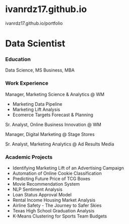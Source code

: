 # ivanrdz17.github.io
 ivanrdz17.github.io/portfolio

# Data Scientist

### Education
Data Science, MS
Business, MBA

### Work Experience
Manager, Marketing Science & Analytics @ WM
- Marketing Data Pipeline
- Marketing Lift Analysis
- Ecomerce Targets Forecast & Planning

Sr. Analyst, Online Business Innovation @ WM

Manager, Digital Marketing @ Stage Stores

Sr. Analyst, Marketing Analytics @ Ad Results Media

### Academic Projects
- Identifying Marketing Lift of an Advertising Campaign
- Automation of Online Cookie Classification
- Predicting Future Price of TCG Boxes
- Movie Recommendation System
- NLP Sentiment Analysis
- Loan Status Approval Model
- Rental Income Housing Market Analysis
- Airline Safety - The Journey to Safer Skies
- Texas High School Graduation Analysis
- K-Means Clustering for Sports Team Budgets
